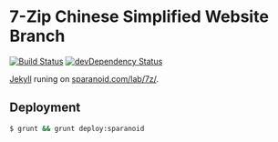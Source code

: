 # 7-Zip Chinese Simplified Website Branch
[![Build Status](https://travis-ci.org/sparanoid/7z.svg)](https://travis-ci.org/sparanoid/7z)
[![devDependency Status](https://david-dm.org/sparanoid/7z/site/dev-status.svg)](https://david-dm.org/sparanoid/7z#info=devDependencies)

[Jekyll](https://github.com/mojombo/jekyll) runing on [sparanoid.com/lab/7z/](https://sparanoid.com/lab/7z/).

## Deployment

```bash
$ grunt && grunt deploy:sparanoid
```

